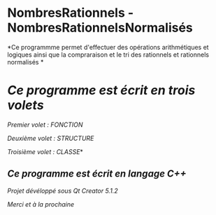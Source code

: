 # NombresRationnels -NombresRationnelsNormalisés

*Ce programmme permet d'effectuer des opérations arithmétiques et logiques ainsi que la compraraison et le tri des rationnels et rationnels normalisés *

*<h1>Ce programme est écrit en trois volets</h1>*

*Premier volet : FONCTION*

*Deuxième volet : STRUCTURE*

*Troisième volet : CLASSE**

*<h2>Ce programme est écrit en langage C++</h2>*

*Projet dévéloppé sous Qt Creator 5.1.2*

*Merci et à la prochaine*
